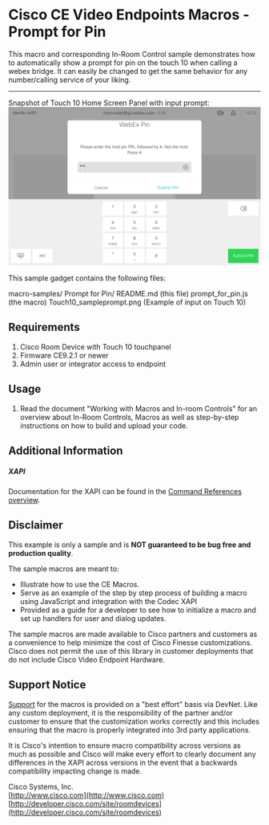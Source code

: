 # Cisco CE Video Endpoints Macros - Prompt for Pin
This macro and corresponding In-Room Control sample demonstrates how to automatically show a prompt for pin on the touch 10 when calling a webex bridge. It can easily be changed to get the same behavior for any number/calling service of your liking.

---
Snapshot of Touch 10 Home Screen Panel with input prompt:
![Sample Touch Panel Screenshot](Touch10_sampleprompt.png)

This sample gadget contains the following files:

macro-samples/
	Prompt for Pin/
		README.md (this file)
		prompt_for_pin.js (the macro)
    Touch10_sampleprompt.png (Example of input on Touch 10)

## Requirements
1. Cisco Room Device with Touch 10 touchpanel
2. Firmware CE9.2.1 or newer
3. Admin user or integrator access to endpoint

## Usage
1. Read the document "Working with Macros and In-room Controls" for an overview about In-Room Controls, Macros as well as step-by-step instructions on how to build and upload your code.

## Additional Information
##### XAPI
Documentation for the XAPI can be found in the [Command References overview](https://www.cisco.com/c/en/us/support/collaboration-endpoints/telepresence-quick-set-series/products-command-reference-list.html).

## Disclaimer
This example is only a sample and is **NOT guaranteed to be bug free and production quality**.

The sample macros are meant to:
- Illustrate how to use the CE Macros.
- Serve as an example of the step by step process of building a macro using JavaScript and integration with the Codec XAPI
- Provided as a guide for a developer to see how to initialize a macro and set up handlers for user and dialog updates.

The sample macros are made available to Cisco partners and customers as a convenience to help minimize the cost of Cisco Finesse customizations. Cisco does not permit the use of this library in customer deployments that do not include Cisco Video Endpoint Hardware.

## Support Notice
[Support](http://developer.cisco.com/site/devnet/support) for the macros is provided on a "best effort" basis via DevNet. Like any custom deployment, it is the responsibility of the partner and/or customer to ensure that the customization works correctly and this includes ensuring that the macro is properly integrated into 3rd party applications.

It is Cisco's intention to ensure macro compatibility across versions as much as possible and Cisco will make every effort to clearly document any differences in the XAPI across versions in the event that a backwards compatibility impacting change is made.

Cisco Systems, Inc.<br>
[http://www.cisco.com](http://www.cisco.com)<br>
[http://developer.cisco.com/site/roomdevices](http://developer.cisco.com/site/roomdevices)
